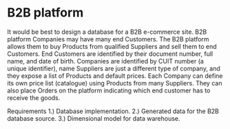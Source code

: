 # B2B platform

It would be best to design a database for a B2B e-commerce site. 
B2B platform
Companies may have many end Customers. The B2B platform allows them to buy Products from qualified Suppliers and sell them to end Customers.
End Customers are identified by their document number, full name, and date of birth.
Companies are identified by CUIT number (a unique identifier), name
Suppliers are just a different type of company, and they expose a list of Products and default prices.
Each Company can define its own price list (catalogue) using Products from many Suppliers.
They can also place Orders on the platform indicating which end customer has to receive the goods.

Requirements
1.) Database implementation.
2.) Generated data for the B2B database source.
3.) Dimensional model for data warehouse.

